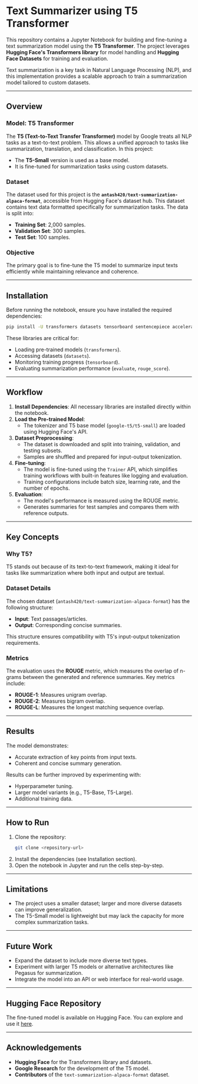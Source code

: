 
# Text Summarizer using T5 Transformer

This repository contains a Jupyter Notebook for building and fine-tuning a text summarization model using the **T5 Transformer**. The project leverages **Hugging Face's Transformers library** for model handling and **Hugging Face Datasets** for training and evaluation. 

Text summarization is a key task in Natural Language Processing (NLP), and this implementation provides a scalable approach to train a summarization model tailored to custom datasets.

---

## Overview

### **Model: T5 Transformer**
The **T5 (Text-to-Text Transfer Transformer)** model by Google treats all NLP tasks as a text-to-text problem. This allows a unified approach to tasks like summarization, translation, and classification. In this project:
- The **T5-Small** version is used as a base model.
- It is fine-tuned for summarization tasks using custom datasets.

### **Dataset**
The dataset used for this project is the **`antash420/text-summarization-alpaca-format`**, accessible from Hugging Face's dataset hub. This dataset contains text data formatted specifically for summarization tasks. The data is split into:
- **Training Set**: 2,000 samples.
- **Validation Set**: 300 samples.
- **Test Set**: 100 samples.

### **Objective**
The primary goal is to fine-tune the T5 model to summarize input texts efficiently while maintaining relevance and coherence.

---

## Installation

Before running the notebook, ensure you have installed the required dependencies:

```bash
pip install -U transformers datasets tensorboard sentencepiece accelerate evaluate rouge_score
```

These libraries are critical for:
- Loading pre-trained models (`transformers`).
- Accessing datasets (`datasets`).
- Monitoring training progress (`tensorboard`).
- Evaluating summarization performance (`evaluate`, `rouge_score`).

---

## Workflow

1. **Install Dependencies**: All necessary libraries are installed directly within the notebook.
2. **Load the Pre-trained Model**:
    - The tokenizer and T5 base model (`google-t5/t5-small`) are loaded using Hugging Face's API.
3. **Dataset Preprocessing**:
    - The dataset is downloaded and split into training, validation, and testing subsets.
    - Samples are shuffled and prepared for input-output tokenization.
4. **Fine-tuning**:
    - The model is fine-tuned using the `Trainer` API, which simplifies training workflows with built-in features like logging and evaluation.
    - Training configurations include batch size, learning rate, and the number of epochs.
5. **Evaluation**:
    - The model's performance is measured using the ROUGE metric.
    - Generates summaries for test samples and compares them with reference outputs.

---

## Key Concepts

### **Why T5?**
T5 stands out because of its text-to-text framework, making it ideal for tasks like summarization where both input and output are textual.

### **Dataset Details**
The chosen dataset (`antash420/text-summarization-alpaca-format`) has the following structure:
- **Input**: Text passages/articles.
- **Output**: Corresponding concise summaries.

This structure ensures compatibility with T5's input-output tokenization requirements.

### **Metrics**
The evaluation uses the **ROUGE** metric, which measures the overlap of n-grams between the generated and reference summaries. Key metrics include:
- **ROUGE-1**: Measures unigram overlap.
- **ROUGE-2**: Measures bigram overlap.
- **ROUGE-L**: Measures the longest matching sequence overlap.

---

## Results

The model demonstrates:
- Accurate extraction of key points from input texts.
- Coherent and concise summary generation.

Results can be further improved by experimenting with:
- Hyperparameter tuning.
- Larger model variants (e.g., T5-Base, T5-Large).
- Additional training data.

---

## How to Run

1. Clone the repository:
   ```bash
   git clone <repository-url>
   ```
2. Install the dependencies (see Installation section).
3. Open the notebook in Jupyter and run the cells step-by-step.

---

## Limitations

- The project uses a smaller dataset; larger and more diverse datasets can improve generalization.
- The T5-Small model is lightweight but may lack the capacity for more complex summarization tasks.

---

## Future Work

- Expand the dataset to include more diverse text types.
- Experiment with larger T5 models or alternative architectures like Pegasus for summarization.
- Integrate the model into an API or web interface for real-world usage.

---

## Hugging Face Repository

The fine-tuned model is available on Hugging Face. You can explore and use it [here](https://huggingface.co/dheerajnarne/textsummarizer).

---

## Acknowledgements

- **Hugging Face** for the Transformers library and datasets.
- **Google Research** for the development of the T5 model.
- **Contributors** of the `text-summarization-alpaca-format` dataset.
